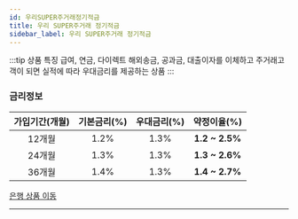 ```yaml
---
id: 우리SUPER주거래정기적금
title: 우리 SUPER주거래 정기적금
sidebar_label: 우리 SUPER주거래 정기적금
---
```


:::tip 상품 특징
급여, 연금, 다이렉트 해외송금, 공과금, 대출이자를 이체하고 주거래고객이 되면 실적에 따라 우대금리를 제공하는 상품
:::


### 금리정보

가입기간(개월) | 기본금리(%) | 우대금리(%) | 약정이율(%)
:---:|:---:|:---:|:---:
12개월 | 1.2% | 1.3% | **1.2 ~ 2.5%**
24개월 | 1.3% | 1.3% | **1.3 ~ 2.6%**
36개월 | 1.4% | 1.3% | **1.4 ~ 2.7%**


<a href="https://spot.wooribank.com/pot/Dream?withyou=PODEP0019&cc=c007095:c009166;c012263:c012399&PRD_CD=P010000109&PRD_YN=Y" target="_blank">은행 상품 이동</a>


---